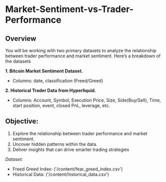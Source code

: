 # Market-Sentiment-vs-Trader-Performance
## Overview
You will be working with two primary datasets to analyze the relationship between trader performance and market sentiment. Here’s a breakdown of the datasets

**1. Bitcoin Market Sentiment Dataset.**
- Columns: date, classification (Freed/Greed)
  
**2. Historical Trader Data from Hyperliquid.**
- Columns: Account, Symbol, Execution Price, Size, Side(Buy/Sell), Time, start position, event, closed PnL, leverage, etc.

## Objective:
1. Explore the relationship between trader performance and market sentiment.
2. Uncover hidden patterns within the data.
3. Deliver insights that can drive smarter trading strategies
   
_Dataset:_
- Freed Greed Index: ('/content/fear_greed_index.csv')
- Historical Data: ('/content/historical_data.csv')

